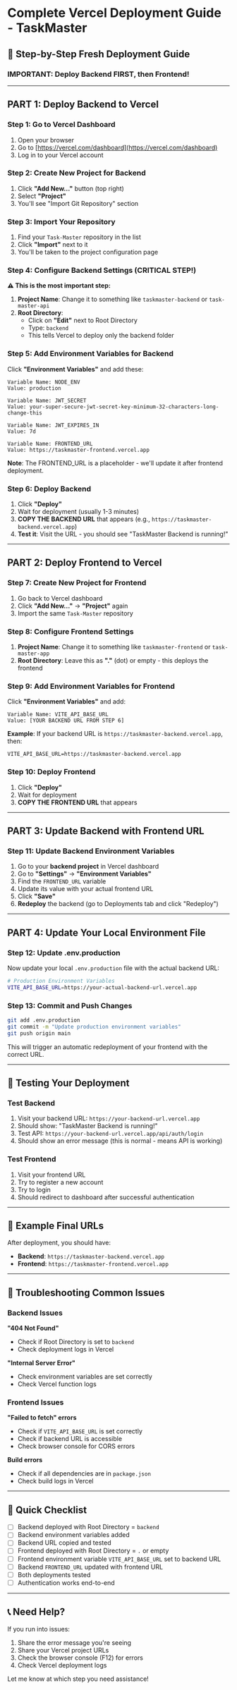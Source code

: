 # Complete Vercel Deployment Guide - TaskMaster

## 🚀 Step-by-Step Fresh Deployment Guide

### IMPORTANT: Deploy Backend FIRST, then Frontend!

---

## PART 1: Deploy Backend to Vercel

### Step 1: Go to Vercel Dashboard
1. Open your browser
2. Go to [https://vercel.com/dashboard](https://vercel.com/dashboard)
3. Log in to your Vercel account

### Step 2: Create New Project for Backend
1. Click **"Add New..."** button (top right)
2. Select **"Project"**
3. You'll see "Import Git Repository" section

### Step 3: Import Your Repository
1. Find your `Task-Master` repository in the list
2. Click **"Import"** next to it
3. You'll be taken to the project configuration page

### Step 4: Configure Backend Settings (CRITICAL STEP!)
**⚠️ This is the most important step:**

1. **Project Name**: Change it to something like `taskmaster-backend` or `task-master-api`
2. **Root Directory**: 
   - Click on **"Edit"** next to Root Directory
   - Type: `backend`
   - This tells Vercel to deploy only the backend folder

### Step 5: Add Environment Variables for Backend
Click **"Environment Variables"** and add these:

```
Variable Name: NODE_ENV
Value: production

Variable Name: JWT_SECRET  
Value: your-super-secure-jwt-secret-key-minimum-32-characters-long-change-this

Variable Name: JWT_EXPIRES_IN
Value: 7d

Variable Name: FRONTEND_URL
Value: https://taskmaster-frontend.vercel.app
```

**Note**: The FRONTEND_URL is a placeholder - we'll update it after frontend deployment.

### Step 6: Deploy Backend
1. Click **"Deploy"**
2. Wait for deployment (usually 1-3 minutes)
3. **COPY THE BACKEND URL** that appears (e.g., `https://taskmaster-backend.vercel.app`)
4. **Test it**: Visit the URL - you should see "TaskMaster Backend is running!"

---

## PART 2: Deploy Frontend to Vercel

### Step 7: Create New Project for Frontend
1. Go back to Vercel dashboard
2. Click **"Add New..."** → **"Project"** again
3. Import the same `Task-Master` repository

### Step 8: Configure Frontend Settings
1. **Project Name**: Change it to something like `taskmaster-frontend` or `task-master-app`
2. **Root Directory**: Leave this as **"."** (dot) or empty - this deploys the frontend

### Step 9: Add Environment Variables for Frontend
Click **"Environment Variables"** and add:

```
Variable Name: VITE_API_BASE_URL
Value: [YOUR BACKEND URL FROM STEP 6]
```

**Example**: If your backend URL is `https://taskmaster-backend.vercel.app`, then:
```
VITE_API_BASE_URL=https://taskmaster-backend.vercel.app
```

### Step 10: Deploy Frontend
1. Click **"Deploy"**
2. Wait for deployment
3. **COPY THE FRONTEND URL** that appears

---

## PART 3: Update Backend with Frontend URL

### Step 11: Update Backend Environment Variables
1. Go to your **backend project** in Vercel dashboard
2. Go to **"Settings"** → **"Environment Variables"**
3. Find the `FRONTEND_URL` variable
4. Update its value with your actual frontend URL
5. Click **"Save"**
6. **Redeploy** the backend (go to Deployments tab and click "Redeploy")

---

## PART 4: Update Your Local Environment File

### Step 12: Update .env.production
Now update your local `.env.production` file with the actual backend URL:

```bash
# Production Environment Variables
VITE_API_BASE_URL=https://your-actual-backend-url.vercel.app
```

### Step 13: Commit and Push Changes
```bash
git add .env.production
git commit -m "Update production environment variables"
git push origin main
```

This will trigger an automatic redeployment of your frontend with the correct URL.

---

## 🧪 Testing Your Deployment

### Test Backend
1. Visit your backend URL: `https://your-backend-url.vercel.app`
2. Should show: "TaskMaster Backend is running!"
3. Test API: `https://your-backend-url.vercel.app/api/auth/login`
4. Should show an error message (this is normal - means API is working)

### Test Frontend
1. Visit your frontend URL
2. Try to register a new account
3. Try to login
4. Should redirect to dashboard after successful authentication

---

## 📝 Example Final URLs

After deployment, you should have:
- **Backend**: `https://taskmaster-backend.vercel.app`
- **Frontend**: `https://taskmaster-frontend.vercel.app`

---

## 🔧 Troubleshooting Common Issues

### Backend Issues
**"404 Not Found"**
- Check if Root Directory is set to `backend`
- Check deployment logs in Vercel

**"Internal Server Error"**
- Check environment variables are set correctly
- Check Vercel function logs

### Frontend Issues
**"Failed to fetch" errors**
- Check if `VITE_API_BASE_URL` is set correctly
- Check if backend URL is accessible
- Check browser console for CORS errors

**Build errors**
- Check if all dependencies are in `package.json`
- Check build logs in Vercel

---

## 🎯 Quick Checklist

- [ ] Backend deployed with Root Directory = `backend`
- [ ] Backend environment variables added
- [ ] Backend URL copied and tested
- [ ] Frontend deployed with Root Directory = `.` or empty
- [ ] Frontend environment variable `VITE_API_BASE_URL` set to backend URL
- [ ] Backend `FRONTEND_URL` updated with frontend URL
- [ ] Both deployments tested
- [ ] Authentication works end-to-end

---

## 📞 Need Help?

If you run into issues:
1. Share the error message you're seeing
2. Share your Vercel project URLs
3. Check the browser console (F12) for errors
4. Check Vercel deployment logs

Let me know at which step you need assistance!
